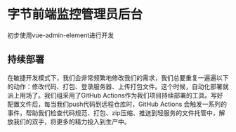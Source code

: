 # 字节前端监控管理员后台

初步使用vue-admin-element进行开发

## 持续部署

在敏捷开发模式下，我们会非常频繁地修改我们的需求，我们总要重复一遍遍以下的动作：修改代码、打包、登录服务器、上传打包文件。这个时候，自动化部署就派上用场了。我们组采用了GitHub Actions作为我们项目持续部署的工具。写好配置文件后，每当我们push代码到远程仓库时，GitHub Actions 会触发一系列的事件，帮助我们检查代码规范、打包、zip压缩、推送到轻服务的文件托管中，解放我们的双手，将更多的精力投入到生产中。

